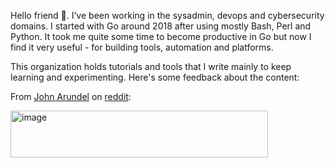 Hello friend 👋. I’ve been working in the sysadmin, devops and cybersecurity domains. I started with Go around 2018 after using mostly Bash, Perl and Python. It took me quite some time to become productive in Go but now I find it very useful - for building tools, automation and platforms.

This organization holds tutorials and tools that I write mainly to keep learning and experimenting. Here's some feedback about the content:

From [John Arundel](https://bitfieldconsulting.com) on [reddit](https://www.reddit.com/r/golang/comments/1np884o/comment/nfz99xu):

<img width="412" height="75" alt="image" src="https://github.com/user-attachments/assets/af5da5bc-a2c5-432e-9520-3489a57c3841" />
